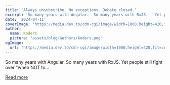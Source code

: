 ```yaml
---
title: 'Always unsubscribe. No exceptions. Debate closed.'
excerpt: 'So many years with Angular.  So many years with RxJS.   Yet people still fight over "when NOT to...'
date: '2024-04-11'
coverImage: 'https://media.dev.to/cdn-cgi/image/width=1000,height=420,fit=cover,gravity=auto,format=auto/https%3A%2F%2Fdev-to-uploads.s3.amazonaws.com%2Fuploads%2Farticles%2Fiec89txb7r5rot20p1x0.jpg'
author:
  name: Koders
  picture: "assets/blog/authors/koders.png"
ogImage:
  url: 'https://media.dev.to/cdn-cgi/image/width=1000,height=420,fit=cover,gravity=auto,format=auto/https%3A%2F%2Fdev-to-uploads.s3.amazonaws.com%2Fuploads%2Farticles%2Fiec89txb7r5rot20p1x0.jpg'
---
```


So many years with Angular.  So many years with RxJS.   Yet people still fight over "when NOT to...

[Read more](https://dev.to/this-is-angular/always-unsubscribe-no-exceptions-debate-closed-205n)

